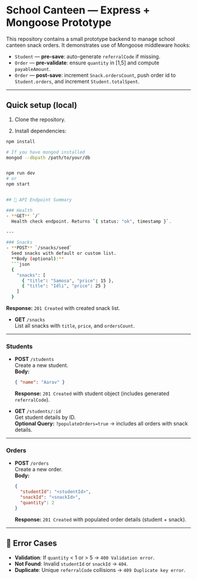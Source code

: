 # School Canteen — Express + Mongoose Prototype

This repository contains a small prototype backend to manage school canteen snack orders. It demonstrates use of Mongoose middleware hooks:

- `Student` — **pre-save**: auto-generate `referralCode` if missing.
- `Order` — **pre-validate**: ensure `quantity` in [1,5] and compute `payableAmount`.
- `Order` — **post-save**: increment `Snack.ordersCount`, push order id to `Student.orders`, and increment `Student.totalSpent`.

---

## Quick setup (local)

1. Clone the repository.

2. Install dependencies:

```bash
npm install

# If you have mongod installed
mongod --dbpath /path/to/your/db


npm run dev
# or
npm start


## 📌 API Endpoint Summary

### Health
- **GET** `/`  
  Health check endpoint. Returns `{ status: "ok", timestamp }`.

---

### Snacks
- **POST** `/snacks/seed`  
  Seed snacks with default or custom list.  
  **Body (optional):**
  ```json
  {
    "snacks": [
      { "title": "Samosa", "price": 15 },
      { "title": "Idli", "price": 25 }
    ]
  }
  ```
  **Response:** `201 Created` with created snack list.

- **GET** `/snacks`  
  List all snacks with `title`, `price`, and `ordersCount`.

---

### Students
- **POST** `/students`  
  Create a new student.  
  **Body:**
  ```json
  { "name": "Aarav" }
  ```
  **Response:** `201 Created` with student object (includes generated `referralCode`).

- **GET** `/students/:id`  
  Get student details by ID.  
  **Optional Query:** `?populateOrders=true` → includes all orders with snack details.

---

### Orders
- **POST** `/orders`  
  Create a new order.  
  **Body:**
  ```json
  {
    "studentId": "<studentId>",
    "snackId": "<snackId>",
    "quantity": 2
  }
  ```
  **Response:** `201 Created` with populated order details (student + snack).

---

## 🔎 Error Cases
- **Validation**: If `quantity` < 1 or > 5 → `400 Validation error`.
- **Not Found**: Invalid `studentId` or `snackId` → `404`.
- **Duplicate**: Unique `referralCode` collisions → `409 Duplicate key error`.
